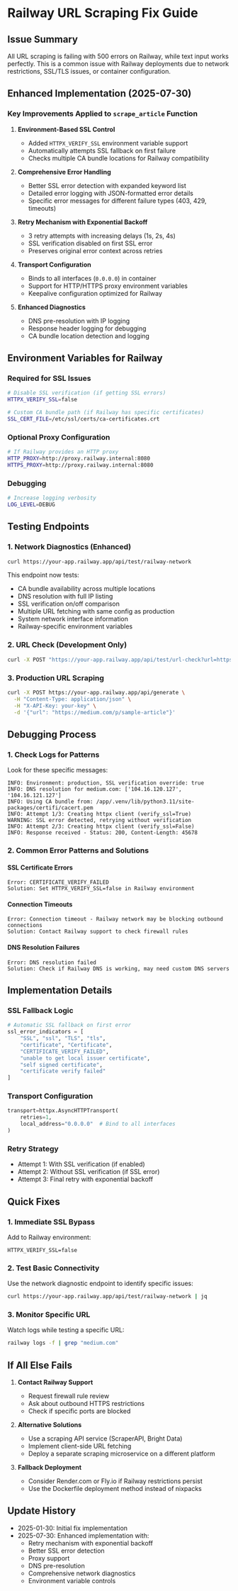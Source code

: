 # Railway URL Scraping Fix Guide

## Issue Summary
All URL scraping is failing with 500 errors on Railway, while text input works perfectly. This is a common issue with Railway deployments due to network restrictions, SSL/TLS issues, or container configuration.

## Enhanced Implementation (2025-07-30)

### Key Improvements Applied to `scrape_article` Function

1. **Environment-Based SSL Control**
   - Added `HTTPX_VERIFY_SSL` environment variable support
   - Automatically attempts SSL fallback on first failure
   - Checks multiple CA bundle locations for Railway compatibility

2. **Comprehensive Error Handling**
   - Better SSL error detection with expanded keyword list
   - Detailed error logging with JSON-formatted error details
   - Specific error messages for different failure types (403, 429, timeouts)

3. **Retry Mechanism with Exponential Backoff**
   - 3 retry attempts with increasing delays (1s, 2s, 4s)
   - SSL verification disabled on first SSL error
   - Preserves original error context across retries

4. **Transport Configuration**
   - Binds to all interfaces (`0.0.0.0`) in container
   - Support for HTTP/HTTPS proxy environment variables
   - Keepalive configuration optimized for Railway

5. **Enhanced Diagnostics**
   - DNS pre-resolution with IP logging
   - Response header logging for debugging
   - CA bundle location detection and logging

## Environment Variables for Railway

### Required for SSL Issues
```bash
# Disable SSL verification (if getting SSL errors)
HTTPX_VERIFY_SSL=false

# Custom CA bundle path (if Railway has specific certificates)
SSL_CERT_FILE=/etc/ssl/certs/ca-certificates.crt
```

### Optional Proxy Configuration
```bash
# If Railway provides an HTTP proxy
HTTP_PROXY=http://proxy.railway.internal:8080
HTTPS_PROXY=http://proxy.railway.internal:8080
```

### Debugging
```bash
# Increase logging verbosity
LOG_LEVEL=DEBUG
```

## Testing Endpoints

### 1. Network Diagnostics (Enhanced)
```bash
curl https://your-app.railway.app/api/test/railway-network
```

This endpoint now tests:
- CA bundle availability across multiple locations
- DNS resolution with full IP listing
- SSL verification on/off comparison
- Multiple URL fetching with same config as production
- System network interface information
- Railway-specific environment variables

### 2. URL Check (Development Only)
```bash
curl -X POST "https://your-app.railway.app/api/test/url-check?url=https://medium.com/article"
```

### 3. Production URL Scraping
```bash
curl -X POST https://your-app.railway.app/api/generate \
  -H "Content-Type: application/json" \
  -H "X-API-Key: your-key" \
  -d '{"url": "https://medium.com/p/sample-article"}'
```

## Debugging Process

### 1. Check Logs for Patterns
Look for these specific messages:
```
INFO: Environment: production, SSL verification override: true
INFO: DNS resolution for medium.com: ['104.16.120.127', '104.16.121.127']
INFO: Using CA bundle from: /app/.venv/lib/python3.11/site-packages/certifi/cacert.pem
INFO: Attempt 1/3: Creating httpx client (verify_ssl=True)
WARNING: SSL error detected, retrying without verification
INFO: Attempt 2/3: Creating httpx client (verify_ssl=False)
INFO: Response received - Status: 200, Content-Length: 45678
```

### 2. Common Error Patterns and Solutions

#### SSL Certificate Errors
```
Error: CERTIFICATE_VERIFY_FAILED
Solution: Set HTTPX_VERIFY_SSL=false in Railway environment
```

#### Connection Timeouts
```
Error: Connection timeout - Railway network may be blocking outbound connections
Solution: Contact Railway support to check firewall rules
```

#### DNS Resolution Failures
```
Error: DNS resolution failed
Solution: Check if Railway DNS is working, may need custom DNS servers
```

## Implementation Details

### SSL Fallback Logic
```python
# Automatic SSL fallback on first error
ssl_error_indicators = [
    "SSL", "ssl", "TLS", "tls",
    "certificate", "Certificate",
    "CERTIFICATE_VERIFY_FAILED",
    "unable to get local issuer certificate",
    "self signed certificate",
    "certificate verify failed"
]
```

### Transport Configuration
```python
transport=httpx.AsyncHTTPTransport(
    retries=1,
    local_address="0.0.0.0"  # Bind to all interfaces
)
```

### Retry Strategy
- Attempt 1: With SSL verification (if enabled)
- Attempt 2: Without SSL verification (if SSL error)
- Attempt 3: Final retry with exponential backoff

## Quick Fixes

### 1. Immediate SSL Bypass
Add to Railway environment:
```
HTTPX_VERIFY_SSL=false
```

### 2. Test Basic Connectivity
Use the network diagnostic endpoint to identify specific issues:
```bash
curl https://your-app.railway.app/api/test/railway-network | jq
```

### 3. Monitor Specific URL
Watch logs while testing a specific URL:
```bash
railway logs -f | grep "medium.com"
```

## If All Else Fails

1. **Contact Railway Support**
   - Request firewall rule review
   - Ask about outbound HTTPS restrictions
   - Check if specific ports are blocked

2. **Alternative Solutions**
   - Use a scraping API service (ScraperAPI, Bright Data)
   - Implement client-side URL fetching
   - Deploy a separate scraping microservice on a different platform

3. **Fallback Deployment**
   - Consider Render.com or Fly.io if Railway restrictions persist
   - Use the Dockerfile deployment method instead of nixpacks

## Update History
- 2025-01-30: Initial fix implementation
- 2025-07-30: Enhanced implementation with:
  - Retry mechanism with exponential backoff
  - Better SSL error detection
  - Proxy support
  - DNS pre-resolution
  - Comprehensive network diagnostics
  - Environment variable controls